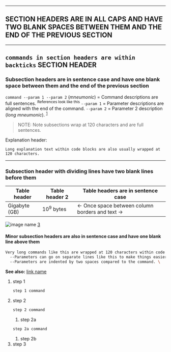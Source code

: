 

---
## SECTION HEADERS ARE IN ALL CAPS AND HAVE TWO BLANK SPACES BETWEEN THEM AND THE END OF THE PREVIOUS SECTION


---
## `commands in section headers are within backticks` SECTION HEADER

### Subsection headers are in sentence case and have one blank space between them and the end of the previous section

`command --param 1 --param 2` (*mneumonic*) = Command descriptions are full sentences. <sup>References look like this</sup>
                                `--param 1` = Parameter descriptions are aligned with the end of the command.
                                `--param 2` = Parameter 2 description (*long mneumonic*). <sup>[1]</sup> 

> NOTE: Note subsections wrap at 120 characters and are full sentences.

Explanation header:
```
Long explanation text within code blocks are also usually wrapped at 120 characters.
```

---
### Subsection header with dividing lines have two blank lines before them

| Table header   | Table header 2          | Table headers are in sentence case               |
|----------------|-------------------------|--------------------------------------------------|
| Gigabyte (GB)  | 10<sup>9</sup> bytes    | <- Once space between column borders and text -> |

![image name](/image/path.webp) [3]

#### Minor subsection headers are also in sentence case and have one blank line above them

```bash
Very long commands like this are wrapped at 120 characters within code blocks. \   # Comments describing command lines within blocks go here and usually ignore the 120 line limit.
  --Parameters can go on separate lines like this to make things easier to read. \ # All comments are one space away from the last character of the command and aligned like this.
  --Parameters are indented by two spaces compared to the command. \               # Here's another comment line.
```

**See also:** [link name](https://www.link-address.example.com)

1. step 1
   ```bash
   step 1 command
   ```
1. step 2
   ```bash
   step 2 command
   ```
   1. step 2a
   ```bash
   step 2a command
   ```
   1. step 2b
1. step 3

[1]: https://www.source-1.com  
[2]: https://www.source-2.com  
[3]: https://www.source-3.com  

